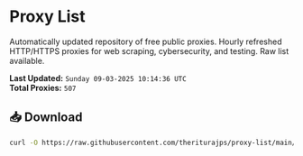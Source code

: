 # Proxy List

Automatically updated repository of free public proxies. Hourly refreshed HTTP/HTTPS proxies for web scraping, cybersecurity, and testing. Raw list available.

**Last Updated:** `Sunday 09-03-2025 10:14:36 UTC`  
**Total Proxies:** `507`

## 📥 Download
```bash
curl -O https://raw.githubusercontent.com/theriturajps/proxy-list/main/proxies.txt
